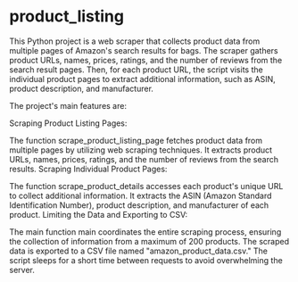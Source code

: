 # product_listing
This Python project is a web scraper that collects product data from multiple pages of Amazon's search results for bags. The scraper gathers product URLs, names, prices, ratings, and the number of reviews from the search result pages. Then, for each product URL, the script visits the individual product pages to extract additional information, such as ASIN, product description, and manufacturer.

The project's main features are:

Scraping Product Listing Pages:

The function scrape_product_listing_page fetches product data from multiple pages by utilizing web scraping techniques.
It extracts product URLs, names, prices, ratings, and the number of reviews from the search results.
Scraping Individual Product Pages:

The function scrape_product_details accesses each product's unique URL to collect additional information.
It extracts the ASIN (Amazon Standard Identification Number), product description, and manufacturer of each product.
Limiting the Data and Exporting to CSV:

The main function main coordinates the entire scraping process, ensuring the collection of information from a maximum of 200 products.
The scraped data is exported to a CSV file named "amazon_product_data.csv."
The script sleeps for a short time between requests to avoid overwhelming the server.
